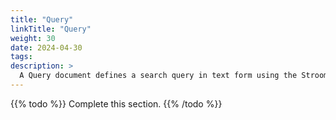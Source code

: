 ```yaml
---
title: "Query"
linkTitle: "Query"
weight: 30
date: 2024-04-30
tags: 
description: >
  A Query document defines a search query in text form using the Stroom Query Language and displays the results as a table or a visualisation.
---
```


{{% todo %}}
Complete this section.
{{% /todo %}}

